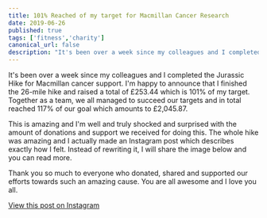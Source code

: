```yaml
---
title: 101% Reached of my target for Macmillan Cancer Research
date: 2019-06-26
published: true
tags: ['fitness','charity']
canonical_url: false
description: "It's been over a week since my colleagues and I completed the Jurassic Hike for Macmillan cancer support. I'm happy to announce that I finished the 26-mile hike and raised a total of £253.44 which is 101% of my target. Together as a team, we all managed to succeed our targets and in total reached 117% of our goal which amounts to £2,045.87."
---
```


It's been over a week since my colleagues and I completed the Jurassic Hike for Macmillan cancer support. I'm happy to announce that I finished the 26-mile hike and raised a total of £253.44 which is 101% of my target. Together as a team, we all managed to succeed our targets and in total reached 117% of our goal which amounts to £2,045.87.

This is amazing and I'm well and truly shocked and surprised with the amount of donations and support we received for doing this. The whole hike was amazing and I actually made an Instagram post which describes exactly how I felt. Instead of rewriting it, I will share the image below and you can read more.

Thank you so much to everyone who donated, shared and supported our efforts towards such an amazing cause. You are all awesome and I love you all.

[View this post on Instagram](https://www.instagram.com/p/By03g3mlllz/)
